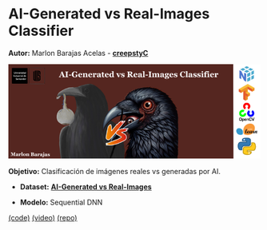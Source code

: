 # AI-Generated vs Real-Images Classifier

**Autor:** Marlon Barajas Acelas - [**creepstyC**](https://github.com/creepstyC)

<img src="banner.png" style="width:800px;">

**Objetivo:** Clasificación de imágenes reales vs generadas por AI.

+ **Dataset:** [**AI-Generated vs Real-Images**](https://www.kaggle.com/datasets/cashbowman/ai-generated-images-vs-real-images/data)

+ **Modelo:** Sequential DNN

[(code)](code.ipynb) [(video)](https://youtu.be/r98Z7QExLCc) [(repo)](https://github.com/creepstyC/ai-real-classifier)